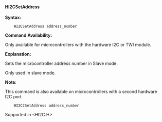 <div class="section">

<div class="titlepage">

<div>

<div>

#### <span id="_hi2csetaddress"></span>HI2CSetAddress

</div>

</div>

</div>

<span class="strong">**Syntax:**</span>

``` screen
    HI2CSetAddress address_number
```

<span class="strong">**Command Availability:**</span>

Only available for microcontrollers with the hardware I2C or TWI module.

<span class="strong">**Explanation:**</span>

Sets the microcontroller address number in Slave mode.

Only used in slave mode.

<span class="strong">**Note:**</span>

This command is also available on microcontrollers with a second
hardware I2C port.

``` screen
    HI2C2SetAddress address_number
```

Supported in &lt;HI2C.H&gt;

</div>
